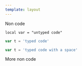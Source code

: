 ```yaml
---
template: layout
---
```

Non code

```
local var = "untyped code"
```

```js
var t = 'typed code'
```

``` js
var t = 'typed code with a space'
```


More non code
